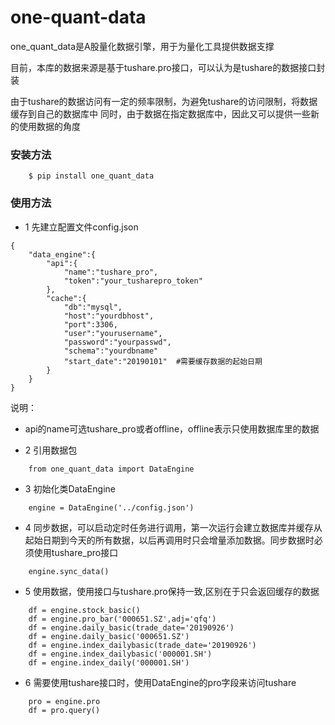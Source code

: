 # one-quant-data

one_quant_data是A股量化数据引擎，用于为量化工具提供数据支撑

目前，本库的数据来源是基于tushare.pro接口，可以认为是tushare的数据接口封装

由于tushare的数据访问有一定的频率限制，为避免tushare的访问限制，将数据缓存到自己的数据库中
同时，由于数据在指定数据库中，因此又可以提供一些新的使用数据的角度


### 安装方法
```
    $ pip install one_quant_data 
```


### 使用方法
 * 1 先建立配置文件config.json
```
{
    "data_engine":{
        "api":{
            "name":"tushare_pro",
            "token":"your_tusharepro_token"
        },
        "cache":{
            "db":"mysql",
            "host":"yourdbhost",
            "port":3306,
            "user":"yourusername",
            "password":"yourpasswd",
            "schema":"yourdbname"
            "start_date":"20190101"  #需要缓存数据的起始日期
        }
    }
}
```
  说明：
   - api的name可选tushare_pro或者offline，offline表示只使用数据库里的数据
 * 2 引用数据包
```
    from one_quant_data import DataEngine
```  
 * 3 初始化类DataEngine
```
    engine = DataEngine('../config.json')
```
 * 4 同步数据，可以启动定时任务进行调用，第一次运行会建立数据库并缓存从起始日期到今天的所有数据，以后再调用时只会增量添加数据。同步数据时必须使用tushare_pro接口 
```
    engine.sync_data()
```
 * 5 使用数据，使用接口与tushare.pro保持一致,区别在于只会返回缓存的数据
```    
    df = engine.stock_basic()
    df = engine.pro_bar('000651.SZ',adj='qfq')
    df = engine.daily_basic(trade_date='20190926')
    df = engine.daily_basic('000651.SZ')
    df = engine.index_dailybasic(trade_date='20190926')
    df = engine.index_dailybasic('000001.SH')
    df = engine.index_daily('000001.SH')
```
 * 6 需要使用tushare接口时，使用DataEngine的pro字段来访问tushare
```
    pro = engine.pro
    df = pro.query()
```

